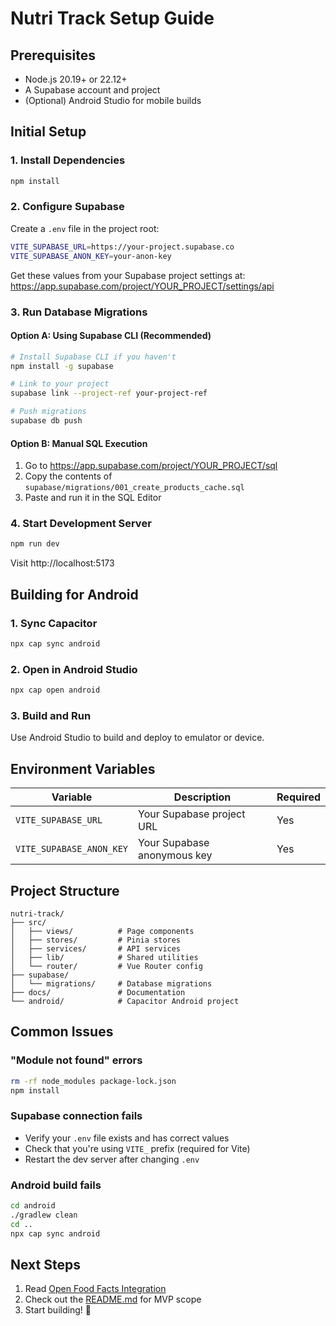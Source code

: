 # Nutri Track Setup Guide

## Prerequisites

- Node.js 20.19+ or 22.12+
- A Supabase account and project
- (Optional) Android Studio for mobile builds

## Initial Setup

### 1. Install Dependencies

```bash
npm install
```

### 2. Configure Supabase

Create a `.env` file in the project root:

```bash
VITE_SUPABASE_URL=https://your-project.supabase.co
VITE_SUPABASE_ANON_KEY=your-anon-key
```

Get these values from your Supabase project settings at:  
https://app.supabase.com/project/YOUR_PROJECT/settings/api

### 3. Run Database Migrations

#### Option A: Using Supabase CLI (Recommended)

```bash
# Install Supabase CLI if you haven't
npm install -g supabase

# Link to your project
supabase link --project-ref your-project-ref

# Push migrations
supabase db push
```

#### Option B: Manual SQL Execution

1. Go to https://app.supabase.com/project/YOUR_PROJECT/sql
2. Copy the contents of `supabase/migrations/001_create_products_cache.sql`
3. Paste and run it in the SQL Editor

### 4. Start Development Server

```bash
npm run dev
```

Visit http://localhost:5173

## Building for Android

### 1. Sync Capacitor

```bash
npx cap sync android
```

### 2. Open in Android Studio

```bash
npx cap open android
```

### 3. Build and Run

Use Android Studio to build and deploy to emulator or device.

## Environment Variables

| Variable | Description | Required |
|----------|-------------|----------|
| `VITE_SUPABASE_URL` | Your Supabase project URL | Yes |
| `VITE_SUPABASE_ANON_KEY` | Your Supabase anonymous key | Yes |

## Project Structure

```
nutri-track/
├── src/
│   ├── views/          # Page components
│   ├── stores/         # Pinia stores
│   ├── services/       # API services
│   ├── lib/            # Shared utilities
│   └── router/         # Vue Router config
├── supabase/
│   └── migrations/     # Database migrations
├── docs/               # Documentation
└── android/            # Capacitor Android project
```

## Common Issues

### "Module not found" errors

```bash
rm -rf node_modules package-lock.json
npm install
```

### Supabase connection fails

- Verify your `.env` file exists and has correct values
- Check that you're using `VITE_` prefix (required for Vite)
- Restart the dev server after changing `.env`

### Android build fails

```bash
cd android
./gradlew clean
cd ..
npx cap sync android
```

## Next Steps

1. Read [Open Food Facts Integration](./OPEN_FOOD_FACTS_INTEGRATION.md)
2. Check out the [README.md](../README.md) for MVP scope
3. Start building! 🚀


